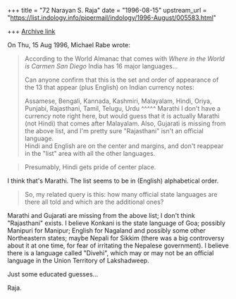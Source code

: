 +++
title = "72 Narayan S. Raja"
date = "1996-08-15"
upstream_url = "https://list.indology.info/pipermail/indology/1996-August/005583.html"

+++
[Archive link](https://list.indology.info/pipermail/indology/1996-August/005583.html)



On Thu, 15 Aug 1996, Michael Rabe wrote:

> According to the World Almanac that comes with _Where in the World is
> Carmen San Diego_ India has 16 major languages...
> 
> Can anyone confirm that this is the set and order of appearance of the 13
> that appear (plus English) on Indian currency notes:
> 
> Assamese, Bengali, Kannada, Kashmiri, Malayalam, Hindi, Oriya, Punjabi,
> Rajasthani, Tamil, Telugu, Urdu                  ^^^^^
                                                  Marathi
I don't have a currency note right here, but would guess 
that it is actually Marathi (not Hindi) that comes after 
Malayalam.  Also, Gujarati is missing from the above list,
and I'm pretty sure "Rajasthani" isn't an official language.  
Hindi and English are on the center and margins, and don't 
reappear in the "list" area with all the other languages.


> Presumably, Hindi gets pride of center place.

I think that's Marathi.  The list seems to be
in (English) alphabetical order.


> So, my related query is this: how many official state languages are there
> all told and which are the additional ones?

Marathi and Gujarati are missing from the
above list;  I don't think "Rajasthani"
exists.  I believe Konkani is the state
language of Goa; possibly Manipuri for
Manipur; English for Nagaland and possibly
some other Northeastern states; maybe Nepali
for Sikkim (there was a big controversy about
it at one time, for fear of irritating the
Nepalese government).  I believe there is a
language called "Divehi", which may or may not
be an official language in the Union Territory
of Lakshadweep.

Just some educated guesses...


Raja.





